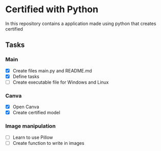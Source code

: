 # Certified with Python
In this repository contains a application made using python that creates certified
## Tasks
### Main 
- [X] Create files main.py and README.md
- [X] Define tasks
- [ ] Create executable file for Windows and Linux

### Canva
- [X] Open Canva
- [X] Create certified model

### Image manipulation
 - [ ] Learn to use Pillow
 - [ ] Create function to write in images
